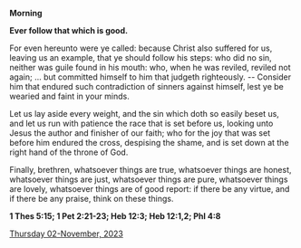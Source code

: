 **Morning**

**Ever follow that which is good.**
 
For even hereunto were ye called: because Christ also suffered for us, leaving us an example, that ye should follow his steps: who did no sin, neither was guile found in his mouth: who, when he was reviled, reviled not again; ... but committed himself to him that judgeth righteously. -- Consider him that endured such contradiction of sinners against himself, lest ye be wearied and faint in your minds.
 
Let us lay aside every weight, and the sin which doth so easily beset us, and let us run with patience the race that is set before us, looking unto Jesus the author and finisher of our faith; who for the joy that was set before him endured the cross, despising the shame, and is set down at the right hand of the throne of God.
 
Finally, brethren, whatsoever things are true, whatsoever things are honest, whatsoever things are just, whatsoever things are pure, whatsoever things are lovely, whatsoever things are of good report: if there be any virtue, and if there be any praise, think on these things.  

**1 Thes 5:15; 1 Pet 2:21-23; Heb 12:3; Heb 12:1,2; Phl 4:8**

[Thursday 02-November, 2023](https://t.me/daily_light)
